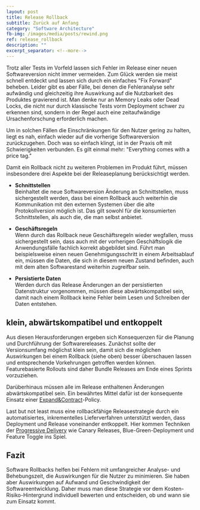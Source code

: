 ```yaml
---
layout: post
title: Release Rollback
subtitle: Zurück auf Anfang
category: "Software Architecture"
fb-img: /images/media/posts/rewind.png
ref: release_rollback
description: ""
excerpt_separator: <!--more-->
---
```


Trotz aller Tests im Vorfeld lassen sich Fehler im Release einer neuen Softwareversion nicht immer vermeiden. Zum Glück werden sie meist schnell entdeckt und lassen sich durch ein einfaches "Fix Forward" beheben. Leider gibt es aber Fälle, bei denen die Fehleranalyse sehr aufwändig und gleichzeitig ihre Auswirkung auf die Nutzbarkeit des Produktes gravierend ist. Man denke nur an Memory Leaks oder Dead Locks, die nicht nur durch klassische Tests vorm Deployment schwer zu erkennen sind, sondern in der Regel auch eine zeitaufwändige Ursachenforschung erforderlich machen.

Um in solchen Fällen die Einschränkungen für den Nutzer gering zu halten, liegt es nah, einfach wieder auf die vorherige Softwareversion zurückzugehen. Doch was so einfach klingt, ist in der Praxis oft mit Schwierigkeiten verbunden. Es gilt einmal mehr: "Everything comes with a price tag."

<!--more-->

Damit ein Rollback nicht zu weiteren Problemen im Produkt führt, müssen insbesondere drei Aspekte bei der Releaseplanung berücksichtigt werden.

* **Schnittstellen**  
Beinhaltet die neue Softwareversion Änderung an Schnittstellen, muss sichergestellt werden, dass bei einem Rollback auch weiterhin die Kommunikation mit den externen Systemen über die alte Protokollversion möglich ist. Das gilt sowohl für die konsumierten Schnittstellen, als auch die, die man selbst anbietet. 

* **Geschäftsregeln**  
Wenn durch das Rollback neue Geschäftsregeln wieder wegfallen, muss sichergestellt sein, dass auch mit der vorherigen Geschäftslogik die Anwendungsfälle fachlich korrekt abgebildet sind. Führt man beispielsweise einen neuen Genehmigungsschritt in einem Arbeitsablauf ein, müssen die Daten, die sich in diesem neuen Zustand befinden, auch mit dem alten Softwarestand weiterhin zugreifbar sein.

* **Persistierte Daten**  
Werden durch das Release Änderungen an der persistierten Datenstruktur vorgenommen, müssen diese abwärtskompatibel sein, damit nach einem Rollback keine Fehler beim Lesen und Schreiben der Daten entstehen.

## klein, abwärtskompatibel und entkoppelt

Aus diesen Herausforderungen ergeben sich Konsequenzen für die Planung und Durchführung der Softwarereleases. Zunächst sollte der Versionsumfang möglichst klein sein, damit sich die möglichen Auswirkungen bei einem Rollback (siehe oben) besser überschauen lassen und entsprechende Vorkehrungen getroffen werden können. Featurebasierte Rollouts sind daher Bundle Releases am Ende eines Sprints vorzuziehen.

Darüberhinaus müssen alle im Release enthaltenen Änderungen abwärtskompatibel sein. Ein bewährtes Mittel dafür ist der konsequente Einsatz einer [Expand&Contract](https://martinfowler.com/bliki/ParallelChange.html)-Policy. 

Last but not least muss eine rollbackfähige Releasestrategie durch ein automatisiertes, inkrementelles Lieferverfahren unterstützt werden, dass Deployment und Release voneinander entkoppelt. Hier kommen Techniken der [Progressive Delivery](https://redmonk.com/jgovernor/2018/08/06/towards-progressive-delivery/) wie Canary Releases, Blue-Green-Deployment und Feature Toggle ins Spiel.

## Fazit
Software Rollbacks helfen bei Fehlern mit umfangreicher Analyse- und Behebungszeit, die Auswirkungen für die Nutzer zu minimieren. Sie haben aber Auswirkungen auf Aufwand und Geschwindigkeit der Softwareentwicklung. Daher muss man diese Strategie vor dem Kosten-Risiko-Hintergrund individuell bewerten und entscheiden, ob und wann sie zum Einsatz kommt.



